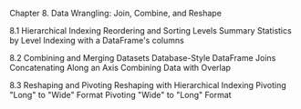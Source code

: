 
Chapter 8. Data Wrangling: Join, Combine, and Reshape

8.1 Hierarchical Indexing
Reordering and Sorting Levels
Summary Statistics by Level
Indexing with a DataFrame's columns

8.2 Combining and Merging Datasets
Database-Style DataFrame Joins
Concatenating Along an Axis
Combining Data with Overlap

8.3 Reshaping and Pivoting
Reshaping with Hierarchical Indexing
Pivoting "Long" to "Wide" Format
Pivoting "Wide" to "Long" Format

